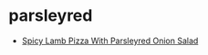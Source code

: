 # parsleyred

 * [Spicy Lamb Pizza With Parsleyred Onion Salad](index/s/spicy-lamb-pizza-with-parsleyred-onion-salad.json)
